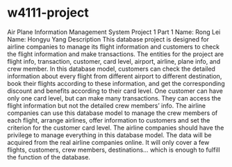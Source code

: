 # w4111-project
Air Plane Information Management System
Project 1 Part 1
Name: Rong Lei
Name: Hongyu Yang
Description
This database project is designed for airline companies to manage its flight information and
customers to check the flight information and make transactions. The entities for the project are
flight info, transaction, customer, card level, airport, airline, plane info, and crew member. In this
database model, customers can check the detailed information about every flight from different
airport to different destination, book their flights according to these information, and get the
corresponding discount and benefits according to their card level. One customer can have only
one card level, but can make many transactions. They can access the flight information but not
the detailed crew members’ info. The airline companies can use this database model to manage
the crew members of each flight, arrange airlines, offer information to customers and set the
criterion for the customer card level. The airline companies should have the privilege to manage
everything in this database model. The data will be acquired from the real airline companies
online. It will only cover a few flights, customers, crew members, destinations… which is enough
to fulfill the function of the database. 
